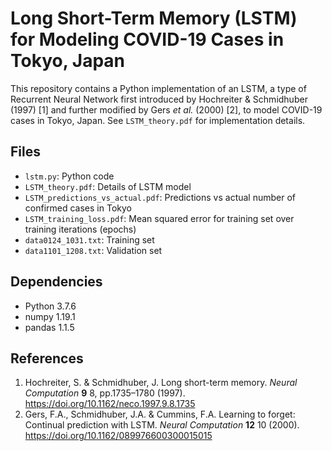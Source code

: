 # Long Short-Term Memory (LSTM) for Modeling COVID-19 Cases in Tokyo, Japan

This repository contains a Python implementation of an LSTM, a type of Recurrent Neural Network first introduced by Hochreiter & Schmidhuber (1997) [1] and further modified by Gers *et al.* (2000) [2], to model COVID-19 cases in Tokyo, Japan. See `LSTM_theory.pdf` for implementation details.

## Files
- `lstm.py`: Python code
- `LSTM_theory.pdf`: Details of LSTM model
- `LSTM_predictions_vs_actual.pdf`: Predictions vs actual number of confirmed cases in Tokyo
- `LSTM_training_loss.pdf`: Mean squared error for training set over training iterations (epochs)
- `data0124_1031.txt`: Training set
- `data1101_1208.txt`: Validation set

## Dependencies
- Python 3.7.6
- numpy 1.19.1
- pandas 1.1.5

## References
1. Hochreiter, S. & Schmidhuber, J. Long short-term memory. *Neural Computation* **9** 8, pp.1735–1780 (1997). https://doi.org/10.1162/neco.1997.9.8.1735
2. Gers, F.A., Schmidhuber, J.A. & Cummins, F.A. Learning to forget: Continual prediction with LSTM. *Neural Computation* **12** 10 (2000). https://doi.org/10.1162/089976600300015015
